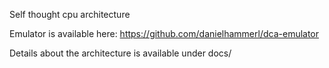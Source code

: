 Self thought cpu architecture

Emulator is available here: https://github.com/danielhammerl/dca-emulator

Details about the architecture is available under docs/